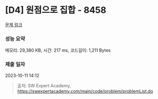 # [D4] 원점으로 집합 - 8458 

[문제 링크](https://swexpertacademy.com/main/code/problem/problemDetail.do?contestProbId=AWzaq5KKk_ADFAVU) 

### 성능 요약

메모리: 29,380 KB, 시간: 217 ms, 코드길이: 1,211 Bytes

### 제출 일자

2023-10-11 14:12



> 출처: SW Expert Academy, https://swexpertacademy.com/main/code/problem/problemList.do